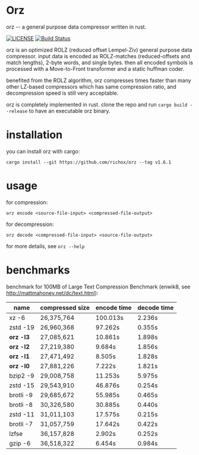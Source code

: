 Orz
===
orz -- a general purpose data compressor written in rust.

[![LICENSE](https://img.shields.io/badge/license-MIT-000000.svg)](https://github.com/richox/orz/blob/master/LICENSE)
[![Build Status](https://travis-ci.org/richox/orz.svg?branch=master)](https://travis-ci.org/richox/orz)

orz is an optimized ROLZ (reduced offset Lempel-Ziv) general purpose data compressor. input data is encoded as ROLZ-matches (reduced-offsets and match lengths), 2-byte words, and single bytes. then all encoded symbols is processed with a Move-to-Front transformer and a static huffman coder.

benefited from the ROLZ algorithm, orz compresses times faster than many other LZ-based compressors which has same compression ratio, and decompression speed is still very acceptable.

orz is completely implemented in rust. clone the repo and run `cargo build --release` to have an executable orz binary.

installation
============
you can install orz with cargo:

    cargo install --git https://github.com/richox/orz --tag v1.6.1

usage
=====

for compression:

    orz encode <source-file-input> <compressed-file-output>

for decompression:

    orz decode <compressed-file-input> <source-file-output>

for more details, see `orz --help`

benchmarks
==========
benchmark for 100MB of Large Text Compression Benchmark (enwik8, see http://mattmahoney.net/dc/text.html):

|   name    |compressed size|encode time|decode time|
|-----------|---------------|-----------|-----------|
|   xz -6   |  26,375,764   | 100.013s  |  2.236s   |
| zstd -19  |  26,960,368   |  97.262s  |  0.355s   |
|**orz -l3**|  27,085,621   |  10.861s  |  1.898s   |
|**orz -l2**|  27,219,380   |  9.684s   |  1.856s   |
|**orz -l1**|  27,471,492   |  8.505s   |  1.828s   |
|**orz -l0**|  27,881,226   |  7.222s   |  1.821s   |
| bzip2 -9  |  29,008,758   |  11.253s  |  5.975s   |
| zstd -15  |  29,543,910   |  46.876s  |  0.254s   |
| brotli -9 |  29,685,672   |  55.985s  |  0.465s   |
| brotli -8 |  30,326,580   |  30.885s  |  0.440s   |
| zstd -11  |  31,011,103   |  17.575s  |  0.215s   |
| brotli -7 |  31,057,759   |  17.642s  |  0.422s   |
|   lzfse   |  36,157,828   |  2.902s   |  0.252s   |
|  gzip -6  |  36,518,322   |  6.454s   |  0.984s   |
